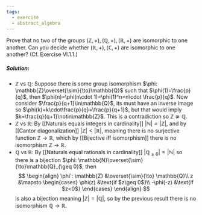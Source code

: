 ```yaml
---
tags:
  - exercise
  - abstract_algebra
---
```

Prove that no two of the groups $(\mathbb{Z}, +), (\mathbb{Q}, +), (\mathbb{R}, +)$ are isomorphic to one another. Can you decide whether $(\mathbb{R}, +), (\mathbb{C}, +)$ are isomorphic to one another? (Cf. Exercise VI.1.1.)
##### Solution:
- $\mathbb{Z}$ vs $\mathbb{Q}$:
	Suppose there is some group isomorphism $\phi: \mathbb{Z}\overset{\sim}{\to}\mathbb{Q}$ such that $\phi(1)=\frac{p}{q}$, then $\phi(n)=\phi(n\cdot 1)=\phi(1)^n=n\cdot \frac{p}{q}$. Now consider $\frac{p}{q+1}\in\mathbb{Q}$, its must have an inverse image so $\phi(k)=k\cdot\frac{p}{q}=\frac{p}{q+1}$, but that would imply $k=\frac{q}{q+1}\notin\mathbb{Z}$. This is a contradiction so $\mathbb{Z}\not\cong\mathbb{Q}$.
- $\mathbb{Z}$ vs $\mathbb{R}$:
	By [[Naturals equals integers in cardinality]] $|\mathbb{N}|=|\mathbb{Z}|$, and by [[Cantor diagonalization]] $|\mathbb{Z}|<|\mathbb{R}|$, meaning there is no surjective function $\mathbb{Z}\to\mathbb{R}$, which by [[Bijective iff isomorphism]] there is no isomorphism $\mathbb{Z}\to\mathbb{R}$.
- $\mathbb{Q}$ vs $\mathbb{R}$:
	By [[Naturals equal rationals in cardinality]] $|\mathbb{Q}_{\geq 0}|=|\mathbb{N}|$ so there is a bijection $\phi: \mathbb{N}\overset{\sim}{\to}\mathbb{Q}_{\geq 0}$, then$$
	\begin{align}
		\phi': \mathbb{Z} &\overset{\sim}{\to} \mathbb{Q}\\
		z &\mapsto
		\begin{cases}
			\phi(z) &\text{if $z\geq 0$}\\
			-\phi(-z) &\text{if $z<0$}
		\end{cases}
	\end{align}
	$$
	is also a bijection meaning $|\mathbb{Z}|=|\mathbb{Q}|$, so by the previous result there is no isomorphism $\mathbb{Q}\to\mathbb{R}$.